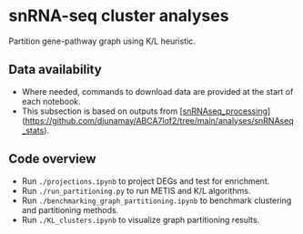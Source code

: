 # snRNA-seq cluster analyses
Partition gene-pathway graph using K/L heuristic.

## Data availability
- Where needed, commands to download data are provided at the start of each notebook.
- This subsection is based on outputs from [[snRNAseq_processing](analyses/snRNAseq_processing/)](https://github.com/djunamay/ABCA7lof2/tree/main/analyses/snRNAseq_stats).

## Code overview
- Run `./projections.ipynb` to project DEGs and test for enrichment.
- Run `./run_partitioning.py` to run METIS and K/L algorithms.
- Run `./benchmarking_graph_partitioning.ipynb` to benchmark clustering and partitioning methods.
- Run `./KL_clusters.ipynb` to visualize graph partitioning results.
